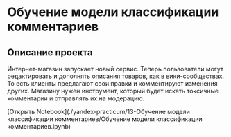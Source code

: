 # Обучение модели классификации комментариев
## Описание проекта

Интернет-магазин запускает новый сервис. Теперь пользователи могут редактировать и дополнять описания товаров, как в вики-сообществах. То есть клиенты предлагают свои правки и комментируют изменения других. Магазину нужен инструмент, который будет искать токсичные комментарии и отправлять их на модерацию.

[Открыть Notebook](./yandex-practicum/13-Обучение модели классификации комментариев/Обучение модели классификации комментариев.ipynb)
